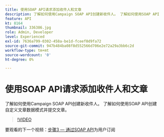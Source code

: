 ```yaml
---
title: 使用SOAP API请求添加收件人和文章
description: 了解如何使用Campaign SOAP API创建新收件人。 了解如何使用SOAP API创建自定义文章数据模式并提交文章。
feature: API
kt: 8164
thumbnail: 336386.jpg
role: Admin, Developer
level: Experienced
exl-id: 7636a799-0302-458a-be1d-fceef0d9fa72
source-git-commit: 947b484ba08f8d552566d706e2e72a29a3bb6c2d
workflow-type: tm+mt
source-wordcount: '0'
ht-degree: 0%

---
```


# 使用SOAP API请求添加收件人和文章

了解如何使用Campaign SOAP API创建新收件人。 了解如何使用SOAP API创建自定义文章数据模式并提交文章。

>[!VIDEO](https://video.tv.adobe.com/v/336386?quality=12)

要观看的下一个视频：[步骤3 — 通过SOAP API](/help/tutorial-use-soap-apis/subscribe-users-via-soap-api.md)为用户订阅